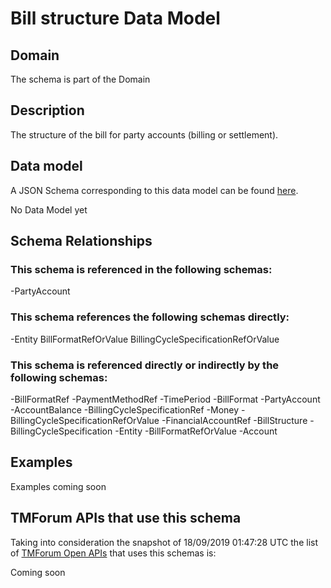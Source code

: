 # Bill structure Data Model

## Domain

The  schema is part of the  Domain

## Description

The structure of the bill for party accounts (billing or settlement).

## Data model

A JSON Schema corresponding to this data model can be found
[here](https://github.com/tmforum-rand/schemas/blob/master/Customer/BillStructure.schema.json).

No Data Model yet

## Schema Relationships

### This schema is referenced in the following schemas:

-PartyAccount

### This schema references the following schemas directly:

-Entity
BillFormatRefOrValue
BillingCycleSpecificationRefOrValue

### This schema is referenced directly or indirectly by the following schemas:

-BillFormatRef
-PaymentMethodRef
-TimePeriod
-BillFormat
-PartyAccount
-AccountBalance
-BillingCycleSpecificationRef
-Money
-BillingCycleSpecificationRefOrValue
-FinancialAccountRef
-BillStructure
-BillingCycleSpecification
-Entity
-BillFormatRefOrValue
-Account



## Examples

Examples coming soon

## TMForum APIs that use this schema

Taking into consideration the snapshot of 18/09/2019 01:47:28 UTC the list of [TMForum Open APIs](https://www.tmforum.org/open-apis/) that uses this schemas is:

Coming soon